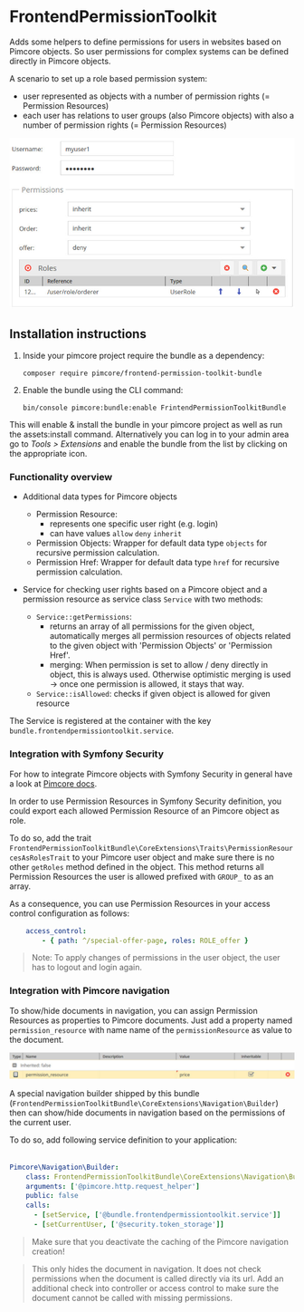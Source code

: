 # FrontendPermissionToolkit 

Adds some helpers to define permissions for users in websites based on Pimcore objects.
So user permissions for complex systems can be defined directly in Pimcore objects.  

A scenario to set up a role based permission system: 
- user represented as objects with a number of permission rights (= Permission Resources)
- each user has relations to user groups (also Pimcore objects) with also a number of permission rights (= Permission Resources)

![sample](doc/img/sample.jpg)

## Installation instructions

1. Inside your pimcore project require the bundle as a dependency:

    ```
    composer require pimcore/frontend-permission-toolkit-bundle
    ```
2. Enable the bundle using the CLI command:

    ```
    bin/console pimcore:bundle:enable FrintendPermissionToolkitBundle
    ```
 
 This will enable & install the bundle in your pimcore project as well as run the assets:install command. Alternatively you can log in to your admin area go to _Tools > Extensions_ and enable the bundle from the list by clicking on the appropriate icon.

### Functionality overview
- Additional data types for Pimcore objects
  - Permission Resource:
     - represents one specific user right (e.g. login) 
     - can have values `allow` `deny` `inherit`
  - Permission Objects: Wrapper for default data type `objects` for recursive permission calculation. 
  - Permission Href: Wrapper for default data type `href` for recursive permission calculation.

- Service for checking user rights based on a Pimcore object and a permission resource as service class `Service` with 
  two methods:
  - `Service::getPermissions`: 
     - returns an array of all permissions for the given object, automatically merges all permission resources of objects related to the given object with 'Permission Objects' or 'Permission Href'.
     - merging: When permission is set to allow / deny directly in object, this is always used. Otherwise optimistic merging is used -> once one permission is allowed, it stays that way.
  - `Service::isAllowed`: checks if given object is allowed for given resource
  
  
  
The Service is registered at the container with the key `bundle.frontendpermissiontoolkit.service`. 


### Integration with Symfony Security
For how to integrate Pimcore objects with Symfony Security in general have a look at 
[Pimcore docs](https://www.pimcore.org/docs/5.0.0/Development_Tools_and_Details/Security_Authentication/Authenticate_Pimcore_Objects.html). 
  
In order to use Permission Resources in Symfony Security definition, you could export each allowed Permission Resource
 of an Pimcore object as role. 

To do so, add the trait `FrontendPermissionToolkitBundle\CoreExtensions\Traits\PermissionResourcesAsRolesTrait` to your 
 Pimcore user object and make sure there is no other `getRoles` method defined in the object. This method returns all
 Permission Resources the user is allowed prefixed with `GROUP_` to as an array. 

As a consequence, you can use Permission Resources in your access control configuration as follows: 

```yaml 
    access_control:
        - { path: ^/special-offer-page, roles: ROLE_offer }
```
    
> Note: To apply changes of permissions in the user object, the user has to logout and login again. 
  

### Integration with Pimcore navigation

To show/hide documents in navigation, you can assign Permission Resources as properties to Pimcore documents.
Just add a property named `permission_resource` with name name of the `permissionResource` as value to the document. 

![Permission Property](doc/img/property.jpg)
 
A special navigation builder shipped by this bundle (`FrontendPermissionToolkitBundle\CoreExtensions\Navigation\Builder`) 
 then can show/hide documents in navigation based on the permissions of the current user. 
 
To do so, add following service definition to your application: 
 
```yaml

Pimcore\Navigation\Builder:
    class: FrontendPermissionToolkitBundle\CoreExtensions\Navigation\Builder
    arguments: ['@pimcore.http.request_helper']
    public: false
    calls:
      - [setService, ['@bundle.frontendpermissiontoolkit.service']]
      - [setCurrentUser, ['@security.token_storage']]

```

> Make sure that you deactivate the caching of the Pimcore navigation creation!


> This only hides the document in navigation. It does not check permissions when the document is called directly via its
> url. Add an additional check into controller or access control to make sure the document cannot be called with missing 
> permissions.

